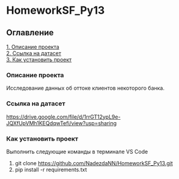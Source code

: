 # HomeworkSF_Py13

## Оглавление  
[1. Описание проекта](./README.md#Описание-проекта)   
[2. Ссылка на датасет](./README.md#Ссылка-на-датасет)  
[3. Как установить проект](./README.md#Как-установить-проект)

### Описание проекта    
Исследование данных об оттоке клиентов некоторого банка.

### Ссылка на датасет
https://drive.google.com/file/d/1rrGT12ypL9e-JQXfUpVMh1KEQdqwTefi/view?usp=sharing

### Как установить проект
Выполнить следующие команды в терминале VS Code
1. git clone https://github.com/NadezdaNN/HomeworkSF_Py13.git
2. pip install -r requirements.txt
